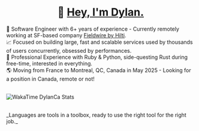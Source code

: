 <p align="center">
  <h1 align="center"> 💫 <a href="https://linkedin.com/in/dylancattelan">Hey, I'm Dylan.</a></h1>
</p>
🔭 Software Engineer with 6+ years of experience - Currently remotely working at SF-based company <a href="https://www.linkedin.com/company/fieldwirelabs/">Fieldwire by Hilti</a>.
<br>
📈 Focused on building large, fast and scalable services used by thousands of users concurrently, obsessed by performances.
<br>
🧠 Professional Experience with Ruby & Python, side-questing Rust during free-time, interested in everything.
<br />
🌎 Moving from France to Montreal, QC, Canada in May 2025 - Looking for a position in Canada, remote or not! 
<br />
<br />

![WakaTime DylanCa Stats](https://github-readme-stats-fogy43lxv-dylancas-projects.vercel.app/api/wakatime?username=DylanCa&range=all_time&layout=compact&display_format=percent&langs_count=6&hide=vue.js,other)

<br />
_Languages are tools in a toolbox, ready to use the right tool for the right job._
